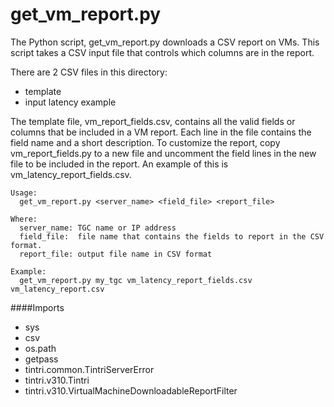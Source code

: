 # get\_vm\_report.py

The Python script, get\_vm\_report.py downloads a CSV report on VMs. This script
takes a CSV input file that controls which columns are in the report. 

There are 2 CSV files in this directory:

* template
* input latency example

The template file, vm\_report\_fields.csv, contains all the valid fields or columns
that be included in a VM report. Each line in the file contains the field name and
a short description. To customize the report, copy vm\_report\_fields.py to a new file
and uncomment the field lines in the new file to be included in the report.
An example of this is vm\_latency\_report\_fields.csv.

    Usage:
      get_vm_report.py <server_name> <field_file> <report_file>

    Where:
      server_name: TGC name or IP address
      field_file:  file name that contains the fields to report in the CSV format.
      report_file: output file name in CSV format

    Example:
      get_vm_report.py my_tgc vm_latency_report_fields.csv vm_latency_report.csv

####Imports
* sys
* csv
* os.path
* getpass
* tintri.common.TintriServerError
* tintri.v310.Tintri
* tintri.v310.VirtualMachineDownloadableReportFilter
